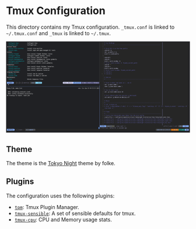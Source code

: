 # Tmux Configuration

This directory contains my Tmux configuration. `_tmux.conf` is linked to
`~/.tmux.conf` and `_tmux` is linked to `~/.tmux`.

![Tmux Screenshot](tmux.png)

## Theme

The theme is the [Tokyo
Night](https://github.com/folke/tokyonight.nvim/tree/main/extras/tmux) theme by
folke.

## Plugins

The configuration uses the following plugins:

- [`tpm`](https://github.com/tmux-plugins/tpm): Tmux Plugin Manager.
- [`tmux-sensible`](https://github.com/tmux-plugins/tmux-sensible): A set of
  sensible defaults for tmux.
- [`tmux-cpu`](https://github.com/tmux-plugins/tmux-cpu): CPU and Memory usage
  stats.
